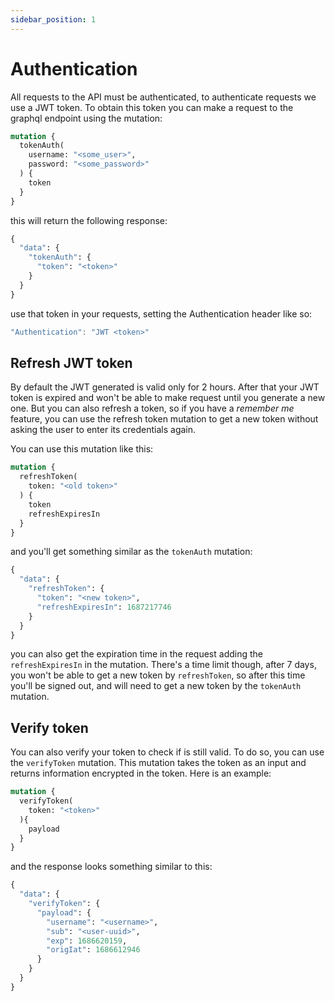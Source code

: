 ```yaml
---
sidebar_position: 1
---
```


# Authentication

All requests to the API must be authenticated, to authenticate requests we use a JWT token. To obtain this token you can make a request to the graphql endpoint using the mutation:

```graphql
mutation {
  tokenAuth(
    username: "<some_user>",
    password: "<some_password>"
  ) {
    token
  }
}
```

this will return the following response:

```graphql
{
  "data": {
    "tokenAuth": {
      "token": "<token>"
    }
  }
}
```

use that token in your requests, setting the Authentication header like so:

```js
"Authentication": "JWT <token>"
```

## Refresh JWT token

By default the JWT generated is valid only for 2 hours. After that your JWT token is expired and
won't be able to make request until you generate a new one. But you can also refresh a token, so
if you have a _remember me_ feature, you can use the refresh token mutation to get a new token
without asking the user to enter its credentials again.

You can use this mutation like this:

```graphql
mutation {
  refreshToken(
    token: "<old token>"
  ) {
    token
    refreshExpiresIn
  }
}
```

and you'll get something similar as the `tokenAuth` mutation:

```graphql
{
  "data": {
    "refreshToken": {
      "token": "<new token>",
      "refreshExpiresIn": 1687217746
    }
  }
}
```

you can also get the expiration time in the request adding the `refreshExpiresIn` in the mutation. There's a time limit though,
after 7 days, you won't be able to get a new token by `refreshToken`, so after this time you'll be signed out, and will need to
get a new token by the `tokenAuth` mutation.


## Verify token

You can also verify your token to check if is still valid. To do so, you can use the `verifyToken` mutation. This mutation takes the
token as an input and returns information encrypted in the token. Here is an example:

```graphql
mutation {
  verifyToken(
    token: "<token>"
  ){
    payload
  }
}
```

and the response looks something similar to this:

```graphql
{
  "data": {
    "verifyToken": {
      "payload": {
        "username": "<username>",
        "sub": "<user-uuid>",
        "exp": 1686620159,
        "origIat": 1686612946
      }
    }
  }
}
```

